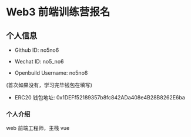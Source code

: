 # Web3 前端训练营报名

## 个人信息

* Github ID: no5no6

* Wechat ID: no5_no6

* Openbuild Username: no5no6

(首次如果没有，学习完毕钱包在填写)

* ERC20 钱包地址: 
0x1DEFf52189357b8fc842ADa408e4B28B8262E6ba

### 个人介绍
web 前端工程师，主栈 vue


